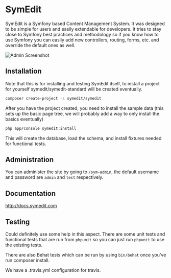 SymEdit
=======

SymEdit is a Symfony based Content Management System. It was designed to be simple for users
and easily extendable for developers. It tries to stay close to Symfony best practices
and methodology so if you know how to use Symfony you can easily add new controllers,
routing, forms, etc. and override the default ones as well.

![Admin Screenshot](http://symedit.com/media/image/screenshot.png "Admin Screenshot")


Installation
------------

Note that this is for installing and testing SymEdit itself, to install a project for yourself
symedit/symedit-standard will be created eventually.

```bash
composer create-project -s symedit/symedit
```

After you have the project created, you need to install the sample data (this sets up
the basic page tree, we will probably add a way to only install the basics eventually)

```bash
php app/console symedit:install
```

This will create the database, load the schema, and install fixtures needed for functional
tests.

Administration
--------------

You can administer the site by going to `/sym-admin`, the default username and password are
`admin` and `test` respectively.

Documentation
-------------

http://docs.symedit.com

Testing
-------

Could definitely use some help in this aspect. There are some unit tests and functional
tests that are run from `phpunit` so you can just run `phpunit` to use the existing tests.

There are also Behat tests which can be run by using `bin/behat` once you've run composer install.

We have a .travis.yml configuration for travis.
